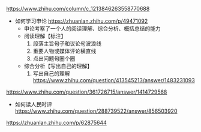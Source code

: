 https://www.zhihu.com/column/c_1213846263558770688


- 如何学习申论
https://zhuanlan.zhihu.com/p/49471092
	- 申论考察了一个人的阅读理解、综合分析、概括总结的能力
	- 阅读理解【标注】
		1. 段落主旨句子和议论句波浪线
		1. 重要人物或媒体评论横直线
		1. 点出问题句圈个圈
	- 综合分析【写出自己的理解】
		1. 写出自己的理解	
https://www.zhihu.com/question/413545213/answer/1483231093

https://www.zhihu.com/question/361726715/answer/1414729568

- 如何读人民时评
https://www.zhihu.com/question/288739522/answer/856503920

https://zhuanlan.zhihu.com/p/62875644